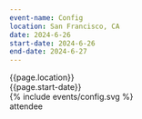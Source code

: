 ```yaml
---
event-name: Config
location: San Francisco, CA
date: 2024-6-26
start-date: 2024-6-26
end-date: 2024-6-27
---
```

<div class="grid-x cell">
  <div class="detailing cell grid-x align-justify">
    <div class="cell shrink">{{page.location}}</div>
    <div class="cell shrink">{{page.start-date}}</div>
  </div>
  <div class="cell logo-wrapper">
    {% include events/config.svg %}
  </div>
  <div class="cell type-label">attendee</div>
</div>
